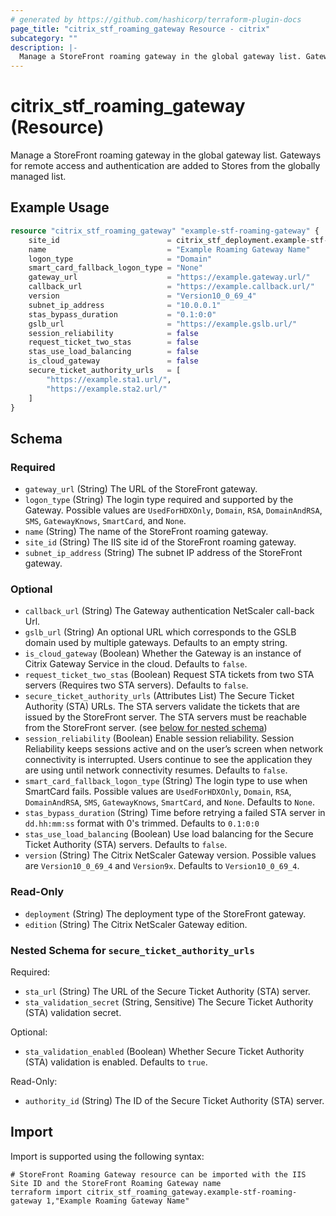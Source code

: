 ```yaml
---
# generated by https://github.com/hashicorp/terraform-plugin-docs
page_title: "citrix_stf_roaming_gateway Resource - citrix"
subcategory: ""
description: |-
  Manage a StoreFront roaming gateway in the global gateway list. Gateways for remote access and authentication are added to Stores from the globally managed list.
---
```


# citrix_stf_roaming_gateway (Resource)

Manage a StoreFront roaming gateway in the global gateway list. Gateways for remote access and authentication are added to Stores from the globally managed list.

## Example Usage

```terraform
resource "citrix_stf_roaming_gateway" "example-stf-roaming-gateway" {
    site_id                        = citrix_stf_deployment.example-stf-deployment.site_id
    name                           = "Example Roaming Gateway Name"
    logon_type                     = "Domain"
    smart_card_fallback_logon_type = "None"
    gateway_url                    = "https://example.gateway.url/"
    callback_url                   = "https://example.callback.url/"
    version                        = "Version10_0_69_4"
    subnet_ip_address              = "10.0.0.1"
    stas_bypass_duration           = "0.1:0:0"
    gslb_url                       = "https://example.gslb.url/"
    session_reliability            = false
    request_ticket_two_stas        = false
    stas_use_load_balancing        = false
    is_cloud_gateway               = false
    secure_ticket_authority_urls   = [
        "https://example.sta1.url/",
        "https://example.sta2.url/"
    ]
}
```

<!-- schema generated by tfplugindocs -->
## Schema

### Required

- `gateway_url` (String) The URL of the StoreFront gateway.
- `logon_type` (String) The login type required and supported by the Gateway. Possible values are `UsedForHDXOnly`, `Domain`, `RSA`, `DomainAndRSA`, `SMS`, `GatewayKnows`, `SmartCard`, and `None`.
- `name` (String) The name of the StoreFront roaming gateway.
- `site_id` (String) The IIS site id of the StoreFront roaming gateway.
- `subnet_ip_address` (String) The subnet IP address of the StoreFront gateway.

### Optional

- `callback_url` (String) The Gateway authentication NetScaler call-back Url.
- `gslb_url` (String) An optional URL which corresponds to the GSLB domain used by multiple gateways. Defaults to an empty string.
- `is_cloud_gateway` (Boolean) Whether the Gateway is an instance of Citrix Gateway Service in the cloud. Defaults to `false`.
- `request_ticket_two_stas` (Boolean) Request STA tickets from two STA servers (Requires two STA servers). Defaults to `false`.
- `secure_ticket_authority_urls` (Attributes List) The Secure Ticket Authority (STA) URLs. The STA servers validate the tickets that are issued by the StoreFront server. The STA servers must be reachable from the StoreFront server. (see [below for nested schema](#nestedatt--secure_ticket_authority_urls))
- `session_reliability` (Boolean) Enable session reliability. Session Reliability keeps sessions active and on the user’s screen when network connectivity is interrupted. Users continue to see the application they are using until network connectivity resumes. Defaults to `false`.
- `smart_card_fallback_logon_type` (String) The login type to use when SmartCard fails. Possible values are `UsedForHDXOnly`, `Domain`, `RSA`, `DomainAndRSA`, `SMS`, `GatewayKnows`, `SmartCard`, and `None`. Defaults to `None`.
- `stas_bypass_duration` (String) Time before retrying a failed STA server in `dd.hh:mm:ss` format with 0's trimmed. Defaults to `0.1:0:0`
- `stas_use_load_balancing` (Boolean) Use load balancing for the Secure Ticket Authority (STA) servers. Defaults to `false`.
- `version` (String) The Citrix NetScaler Gateway version. Possible values are `Version10_0_69_4` and `Version9x`. Defaults to `Version10_0_69_4`.

### Read-Only

- `deployment` (String) The deployment type of the StoreFront gateway.
- `edition` (String) The Citrix NetScaler Gateway edition.

<a id="nestedatt--secure_ticket_authority_urls"></a>
### Nested Schema for `secure_ticket_authority_urls`

Required:

- `sta_url` (String) The URL of the Secure Ticket Authority (STA) server.
- `sta_validation_secret` (String, Sensitive) The Secure Ticket Authority (STA) validation secret.

Optional:

- `sta_validation_enabled` (Boolean) Whether Secure Ticket Authority (STA) validation is enabled. Defaults to `true`.

Read-Only:

- `authority_id` (String) The ID of the Secure Ticket Authority (STA) server.

## Import

Import is supported using the following syntax:

```shell
# StoreFront Roaming Gateway resource can be imported with the IIS Site ID and the StoreFront Roaming Gateway name
terraform import citrix_stf_roaming_gateway.example-stf-roaming-gateway 1,"Example Roaming Gateway Name"
```
